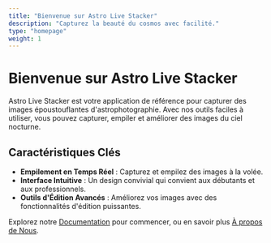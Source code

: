 ```yaml
---
title: "Bienvenue sur Astro Live Stacker"
description: "Capturez la beauté du cosmos avec facilité."
type: "homepage"
weight: 1
---
```


<div class="content-wrapper">
  <!-- markdown content start -->

# Bienvenue sur Astro Live Stacker

Astro Live Stacker est votre application de référence pour capturer des images époustouflantes d'astrophotographie. Avec
nos outils faciles à utiliser, vous pouvez capturer, empiler et améliorer des images du ciel nocturne.

## Caractéristiques Clés

- **Empilement en Temps Réel** : Capturez et empilez des images à la volée.
- **Interface Intuitive** : Un design convivial qui convient aux débutants et aux professionnels.
- **Outils d'Édition Avancés** : Améliorez vos images avec des fonctionnalités d'édition puissantes.

Explorez notre [Documentation](/fr/docs/) pour commencer, ou en savoir plus [À propos de Nous](/fr/about/).
  <!-- markdown content end -->
</div>
